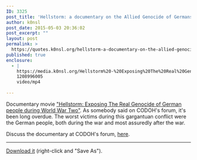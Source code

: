 ```yaml
---
ID: 3325
post_title: 'Hellstorm: a documentary on the Allied Genocide of Germans'
author: k0nsl
post_date: 2015-05-03 20:36:02
post_excerpt: ""
layout: post
permalink: >
  https://quotes.k0nsl.org/hellstorm-a-documentary-on-the-allied-genocide-of-germans.html
published: true
enclosure:
  - |
    https://media.k0nsl.org/Hellstorm%20-%20Exposing%20The%20Real%20Genocide%20of%20Nazi%20Germany.mp4
    1208996005
    video/mp4
    
---
```

Documentary movie <a href="http://www.imdb.com/title/tt4661358/" target="_blank">"Hellstorm: Exposing The Real Genocide of German people during World War Two"</a>. As somebody said on CODOH's forum, it's been long overdue. The worst victims during this gargantuan conflict were the German people, both during the war and most assuredly after the war.

Discuss the documentary at CODOH's forum, <a href="https://forum.codoh.com/viewtopic.php?f=20&t=9507" target="_blank">here</a>.

<hr />

<a href="https://media.k0nsl.org/Hellstorm%20-%20Exposing%20The%20Real%20Genocide%20of%20Nazi%20Germany.mp4">Download it</a> (right-click and "Save As").